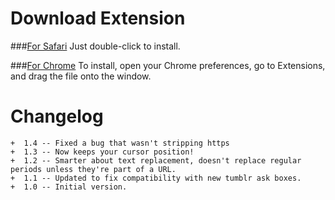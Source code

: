 Download Extension
==================

###[For Safari](https://github.com/jesstech/Tumblr-Ask-Patcher/raw/master/safari/Tumblr-Ask-Patcher1.4.safariextz)
    Just double-click to install.

###[For Chrome](https://github.com/jesstech/Tumblr-Ask-Patcher/raw/master/chrome/Tumblr-Ask-Patcher1.4.crx)
    To install, open your Chrome preferences, go to Extensions, and drag the file onto the window.

Changelog
=========

    +  1.4 -- Fixed a bug that wasn't stripping https
    +  1.3 -- Now keeps your cursor position!
    +  1.2 -- Smarter about text replacement, doesn't replace regular periods unless they're part of a URL.
    +  1.1 -- Updated to fix compatibility with new tumblr ask boxes.
    +  1.0 -- Initial version.